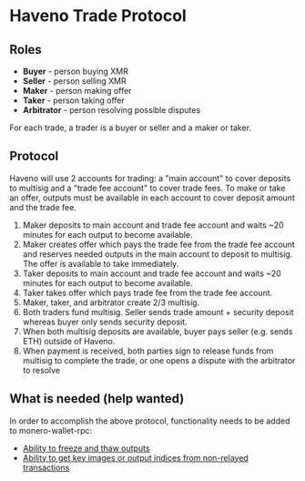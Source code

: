 # Haveno Trade Protocol

## Roles

- **Buyer** - person buying XMR
- **Seller** - person selling XMR
- **Maker** - person making offer
- **Taker** - person taking offer
- **Arbitrator** - person resolving possible disputes

For each trade, a trader is a buyer or seller and a maker or taker.

## Protocol

Haveno will use 2 accounts for trading: a "main account" to cover deposits to multisig and a "trade fee account" to cover trade fees.  To make or take an offer, outputs must be available in each account to cover deposit amount and the trade fee.

1. Maker deposits to main account and trade fee account and waits ~20 minutes for each output to become available.
2. Maker creates offer which pays the trade fee from the trade fee account and reserves needed outputs in the main account to deposit to multisig.  The offer is available to take immediately.
3. Taker deposits to main account and trade fee account and waits ~20 minutes for each output to become available.
4. Taker takes offer which pays trade fee from the trade fee account.
5. Maker, taker, and arbitrator create 2/3 multisig.
6. Both traders fund multisig.  Seller sends trade amount + security deposit whereas buyer only sends security deposit.
7. When both multisig deposits are available, buyer pays seller (e.g. sends ETH) outside of Haveno.
8. When payment is received, both parties sign to release funds from multisig to complete the trade, or one opens a dispute with the arbitrator to resolve

## What is needed (help wanted)

In order to accomplish the above protocol, functionality needs to be added to monero-wallet-rpc:

- [Ability to freeze and thaw outputs](https://github.com/monero-project/monero/issues/7720)
- [Ability to get key images or output indices from non-relayed transactions](https://github.com/monero-project/monero/issues/7721)